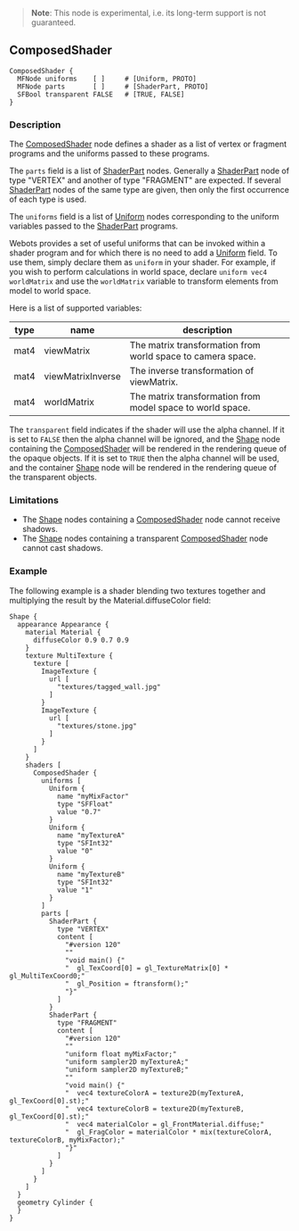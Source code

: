 > **Note**: This node is experimental, i.e. its long-term support is not guaranteed.

## ComposedShader

```
ComposedShader {
  MFNode uniforms    [ ]     # [Uniform, PROTO]
  MFNode parts       [ ]     # [ShaderPart, PROTO]
  SFBool transparent FALSE   # [TRUE, FALSE]
}
```

### Description

The [ComposedShader](#composedshader) node defines a shader as a list of vertex or fragment programs and the uniforms passed to these programs.

The `parts` field is a list of [ShaderPart](shaderpart.md) nodes.
Generally a [ShaderPart](shaderpart.md) node of type "VERTEX" and another of type "FRAGMENT" are expected.
If several [ShaderPart](shaderpart.md) nodes of the same type are given, then only the first occurrence of each type is used.

The `uniforms` field is a list of [Uniform](uniform.md) nodes corresponding to the uniform variables passed to the [ShaderPart](shaderpart.md) programs.

Webots provides a set of useful uniforms that can be invoked within a shader program and for which there is no need to add a [Uniform](uniform.md) field.
To use them, simply declare them as `uniform` in your shader.
For example, if you wish to perform calculations in world space, declare `uniform vec4 worldMatrix` and use the `worldMatrix` variable to transform elements from model to world space.

Here is a list of supported variables:

| type | name              | description                                                 |
|------|-------------------|-------------------------------------------------------------|
| mat4 | viewMatrix        | The matrix transformation from world space to camera space. |
| mat4 | viewMatrixInverse | The inverse transformation of viewMatrix.                   |
| mat4 | worldMatrix       | The matrix transformation from model space to world space.  |

The `transparent` field indicates if the shader will use the alpha channel.
If it is set to `FALSE` then the alpha channel will be ignored, and the [Shape](shape.md) node containing the [ComposedShader](#composedshader) will be rendered in the rendering queue of the opaque objects.
If it is set to `TRUE` then the alpha channel will be used, and the container [Shape](shape.md) node will be rendered in the rendering queue of the transparent objects.

### Limitations

- The [Shape](shape.md) nodes containing a [ComposedShader](#composedshader) node cannot receive shadows.
- The [Shape](shape.md) nodes containing a transparent [ComposedShader](#composedshader) node cannot cast shadows.

### Example

The following example is a shader blending two textures together and multiplying the result by the Material.diffuseColor field:

```
Shape {
  appearance Appearance {
    material Material {
      diffuseColor 0.9 0.7 0.9
    }
    texture MultiTexture {
      texture [
        ImageTexture {
          url [
            "textures/tagged_wall.jpg"
          ]
        }
        ImageTexture {
          url [
            "textures/stone.jpg"
          ]
        }
      ]
    }
    shaders [
      ComposedShader {
        uniforms [
          Uniform {
            name "myMixFactor"
            type "SFFloat"
            value "0.7"
          }
          Uniform {
            name "myTextureA"
            type "SFInt32"
            value "0"
          }
          Uniform {
            name "myTextureB"
            type "SFInt32"
            value "1"
          }
        ]
        parts [
          ShaderPart {
            type "VERTEX"
            content [
              "#version 120"
              ""
              "void main() {"
              "  gl_TexCoord[0] = gl_TextureMatrix[0] * gl_MultiTexCoord0;"
              "  gl_Position = ftransform();"
              "}"
            ]
          }
          ShaderPart {
            type "FRAGMENT"
            content [
              "#version 120"
              ""
              "uniform float myMixFactor;"
              "uniform sampler2D myTextureA;"
              "uniform sampler2D myTextureB;"
              ""
              "void main() {"
              "  vec4 textureColorA = texture2D(myTextureA, gl_TexCoord[0].st);"
              "  vec4 textureColorB = texture2D(myTextureB, gl_TexCoord[0].st);"
              "  vec4 materialColor = gl_FrontMaterial.diffuse;"
              "  gl_FragColor = materialColor * mix(textureColorA, textureColorB, myMixFactor);"
              "}"
            ]
          }
        ]
      }
    ]
  }
  geometry Cylinder {
  }
}
```
